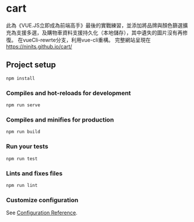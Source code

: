 # cart
此為《VUE.JS立即成為前端高手》最後的實戰練習，並添加將品牌與顏色篩選擴充為支援多選，及購物車資料支援持久化（本地儲存），其中遺失的圖片沒有再修復。  在vueCli-rewrte分支，利用vue-cli重構。  完整網站呈現在 https://ninits.github.io/cart/ 

## Project setup
```
npm install
```

### Compiles and hot-reloads for development
```
npm run serve
```

### Compiles and minifies for production
```
npm run build
```

### Run your tests
```
npm run test
```

### Lints and fixes files
```
npm run lint
```

### Customize configuration
See [Configuration Reference](https://cli.vuejs.org/config/).
